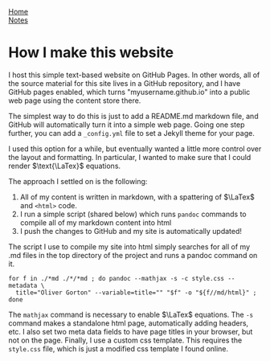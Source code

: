 [Home](../index.html)\
[Notes](../blog.html)

# How I make this website

I host this simple text-based website on GitHub Pages. In other words, all of
the source material for this site lives in a GitHub repository, and I have
GitHub pages enabled, which turns "myusername.github.io" into a public web page
using the content store there.

The simplest way to do this is just to add a README.md markdown file, and GitHub
will automatically turn it into a simple web page. Going one step further, you
can add a `_config.yml` file to set a Jekyll theme for your page.

I used this option for a while, but eventually wanted a little more control over
the layout and formatting. In particular, I wanted to make sure that I could
render $\text{\LaTex}$ equations.

The approach I settled on is the following:

1. All of my content is written in markdown, with a spattering of $\LaTex$  and
   `<html>` code.
2. I run a simple script (shared below) which runs `pandoc` commands to
   compile all of my markdown content into html
3. I push the changes to GitHub and my site is automatically updated!

The script I use to compile my site into html simply searches for all of my .md
files in the top directory of the project and runs a pandoc command on it.
```
for f in ./*md ./*/*md ; do pandoc --mathjax -s -c style.css --metadata \
  title="Oliver Gorton" --variable=title="" "$f" -o "${f//md/html}" ; done
```

The `mathjax` command is necessary to enable $\LaTex$ equations. The `-s`
command makes a standalone html page, automatically adding headers, etc. I also
set two meta data fields to have page titles in your browser, but not on the
page. Finally, I use a custom css template. This requires the `style.css` file,
which is just a modified css template I found online.
